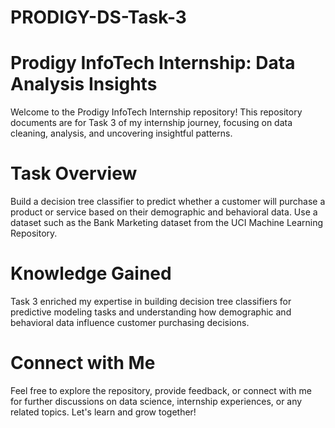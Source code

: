 # PRODIGY-DS-Task-3
# Prodigy InfoTech Internship: Data Analysis Insights

Welcome to the Prodigy InfoTech Internship repository! This repository documents are for Task 3 of my internship journey, focusing on data cleaning, analysis, and uncovering insightful patterns.
# Task Overview

Build a decision tree classifier to predict whether a customer will purchase a product or service based on their demographic and behavioral data. Use a dataset such as the Bank Marketing dataset from the UCI Machine Learning Repository.
# Knowledge Gained

Task 3 enriched my expertise in building decision tree classifiers for predictive modeling tasks and understanding how demographic and behavioral data influence customer purchasing decisions.
# Connect with Me
Feel free to explore the repository, provide feedback, or connect with me for further discussions on data science, internship experiences, or any related topics. Let's learn and grow together!
